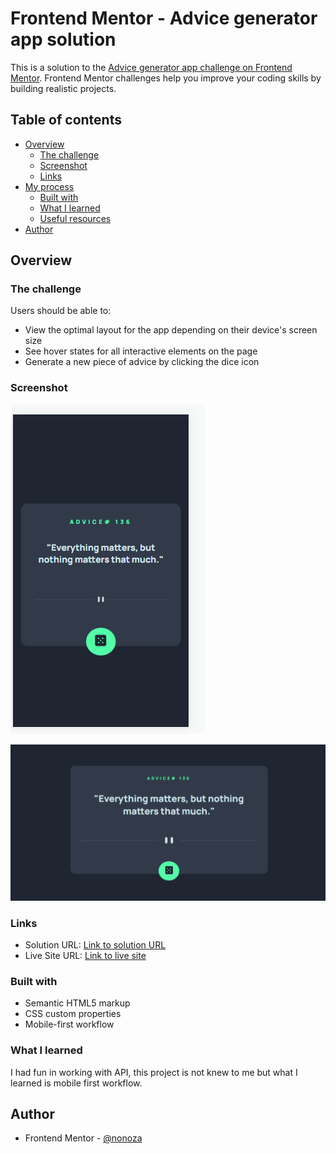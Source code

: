 # Frontend Mentor - Advice generator app solution

This is a solution to the [Advice generator app challenge on Frontend Mentor](https://www.frontendmentor.io/challenges/advice-generator-app-QdUG-13db). Frontend Mentor challenges help you improve your coding skills by building realistic projects.

## Table of contents

- [Overview](#overview)
  - [The challenge](#the-challenge)
  - [Screenshot](#screenshot)
  - [Links](#links)
- [My process](#my-process)
  - [Built with](#built-with)
  - [What I learned](#what-i-learned)
  - [Useful resources](#useful-resources)
- [Author](#author)

## Overview

### The challenge

Users should be able to:

- View the optimal layout for the app depending on their device's screen size
- See hover states for all interactive elements on the page
- Generate a new piece of advice by clicking the dice icon

### Screenshot

![Mobile view of solution](./images/mobile.PNG)

![Desktop view of solution](./images/desktop.PNG)

### Links

- Solution URL: [Link to solution URL](https://github.com/nonoza/advice-generator-app-main)
- Live Site URL: [Link to live site](https://nonoza.github.io/advice-generator-app-main/)



### Built with

- Semantic HTML5 markup
- CSS custom properties
- Mobile-first workflow


### What I learned
I had fun in working with API, this project is not knew to me but what I learned is mobile first workflow.



## Author

- Frontend Mentor - [@nonoza](https://www.frontendmentor.io/profile/nonoza)

